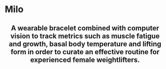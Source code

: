 # Milo
## <p align=center> A wearable bracelet combined with computer vision to track metrics such as muscle fatigue and growth, basal body temperature and lifting form in order to curate an effective routine for experienced female weightlifters. </center>
